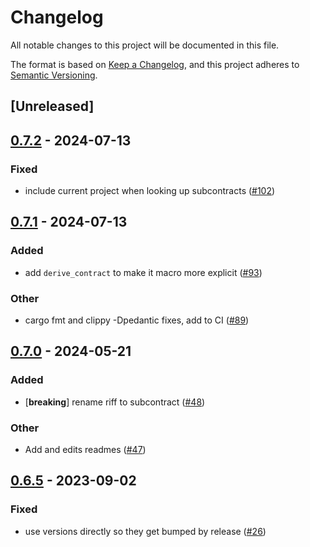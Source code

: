 # Changelog
All notable changes to this project will be documented in this file.

The format is based on [Keep a Changelog](https://keepachangelog.com/en/1.0.0/),
and this project adheres to [Semantic Versioning](https://semver.org/spec/v2.0.0.html).

## [Unreleased]

## [0.7.2](https://github.com/loambuild/loam-sdk/compare/loam-build-v0.7.1...loam-build-v0.7.2) - 2024-07-13

### Fixed
- include current project when looking up subcontracts ([#102](https://github.com/loambuild/loam-sdk/pull/102))

## [0.7.1](https://github.com/loambuild/loam-sdk/compare/loam-build-v0.7.0...loam-build-v0.7.1) - 2024-07-13

### Added
- add `derive_contract` to make it macro more explicit ([#93](https://github.com/loambuild/loam-sdk/pull/93))

### Other
- cargo fmt and clippy -Dpedantic fixes, add to CI ([#89](https://github.com/loambuild/loam-sdk/pull/89))

## [0.7.0](https://github.com/loambuild/loam-sdk/compare/loam-build-v0.6.5...loam-build-v0.7.0) - 2024-05-21

### Added
- [**breaking**] rename riff to subcontract ([#48](https://github.com/loambuild/loam-sdk/pull/48))

### Other
- Add and edits readmes ([#47](https://github.com/loambuild/loam-sdk/pull/47))

## [0.6.5](https://github.com/loambuild/loam-sdk/compare/loam-build-v0.6.4...loam-build-v0.6.5) - 2023-09-02

### Fixed
- use versions directly so they get bumped by release ([#26](https://github.com/loambuild/loam-sdk/pull/26))
